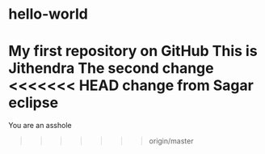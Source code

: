 # hello-world
My first repository on GitHub
This is Jithendra
The second change
<<<<<<< HEAD
change from Sagar eclipse
=======
You are an asshole

>>>>>>> origin/master
